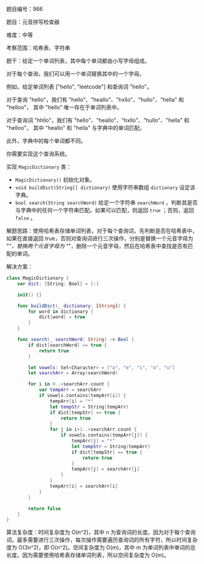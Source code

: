 题目编号：966

题目：元音拼写检查器

难度：中等

考察范围：哈希表、字符串

题干：给定一个单词列表，其中每个单词都由小写字母组成。 

对于每个查询，我们可以用一个单词替换其中的一个字母。 

例如，给定单词列表 ["hello", "leetcode"] 和查询词 "hello"。

对于查询 "hello"，我们有 "hello"、"heallo"、"hxllo"、"hullo"、"hella" 和 "helloo"， 其中 "hello" 唯一存在于单词列表中。

对于查询词 "hhllo"，我们有 "hello"、"heallo"、"hxllo"、"hullo"、"hella" 和 "helloo"， 其中 "heallo" 和 "hella" 与字典中的单词匹配。 

此外，字典中的每个单词都不同。 

你需要实现这个查询系统。

实现 `MagicDictionary` 类：

- `MagicDictionary()` 初始化对象。
- `void buildDict(String[] dictionary)` 使用字符串数组 `dictionary` 设定该字典。
- `bool search(String searchWord)` 给定一个字符串 `searchWord` ，判断其是否与字典中的任何一个字符串匹配。如果可以匹配，则返回 `true` ；否则，返回 `false` 。

解题思路：使用哈希表存储单词列表，对于每个查询词，先判断是否在哈希表中，如果在直接返回 true，否则对查询词进行三次操作，分别是替换一个元音字母为 "*"，替换两个元音字母为 "*"，删除一个元音字母，然后在哈希表中查找是否有匹配的单词。

解决方案：

```swift
class MagicDictionary {
    var dict: [String: Bool] = [:]

    init() {}

    func buildDict(_ dictionary: [String]) {
        for word in dictionary {
            dict[word] = true
        }
    }

    func search(_ searchWord: String) -> Bool {
        if dict[searchWord] == true {
            return true
        }

        let vowels: Set<Character> = ["a", "e", "i", "o", "u"]
        let searchArr = Array(searchWord)

        for i in 0..<searchArr.count {
            var tempArr = searchArr
            if vowels.contains(tempArr[i]) {
                tempArr[i] = "*"
                let tempStr = String(tempArr)
                if dict[tempStr] == true {
                    return true
                }
                for j in i+1..<searchArr.count {
                    if vowels.contains(tempArr[j]) {
                        tempArr[j] = "*"
                        let tempStr = String(tempArr)
                        if dict[tempStr] == true {
                            return true
                        }
                        tempArr[j] = searchArr[j]
                    }
                }
                tempArr[i] = searchArr[i]
            }
        }

        return false
    }
}
```

算法复杂度：时间复杂度为 O(n^2)，其中 n 为查询词的长度。因为对于每个查询词，最多需要进行三次操作，每次操作需要遍历查询词的所有字符，所以时间复杂度为 O(3n^2)，即 O(n^2)。空间复杂度为 O(m)，其中 m 为单词列表中单词的总长度。因为需要使用哈希表存储单词列表，所以空间复杂度为 O(m)。